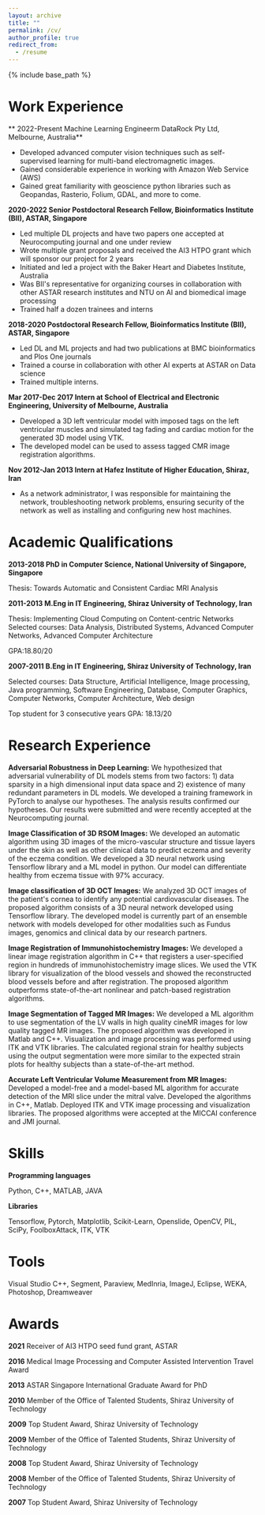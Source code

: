 ```yaml
---
layout: archive
title: ""
permalink: /cv/
author_profile: true
redirect_from:
  - /resume
---
```


{% include base_path %}

Work Experience
======
** 2022-Present Machine Learning Engineerm DataRock Pty Ltd, Melbourne, Australia**
* Developed advanced computer vision techniques such as self-supervised learning for multi-band electromagnetic images.
* Gained considerable experience in working with Amazon Web Service (AWS)
* Gained great familiarity with geoscience python libraries such as Geopandas, Rasterio, Folium, GDAL, and more to come. 

**2020-2022	Senior Postdoctoral Research Fellow, Bioinformatics Institute (BII), ASTAR, Singapore**
* Led multiple DL projects and have two papers one accepted at Neurocomputing journal and one under review
* Wrote multiple grant proposals and received the AI3 HTPO grant which will sponsor our project for 2 years
* Initiated and led a project with the Baker Heart and Diabetes Institute, Australia
* Was BII's representative for organizing courses in collaboration with other ASTAR research institutes and NTU on AI and biomedical image processing
* Trained half a dozen trainees and interns

**2018-2020 Postdoctoral Research Fellow, Bioinformatics Institute (BII), ASTAR, Singapore**
* Led DL and ML projects and had two publications at BMC bioinformatics and Plos One journals
* Trained a course in collaboration with other AI experts at ASTAR on Data science
* Trained multiple interns.

**Mar 2017-Dec 2017 Intern at School of Electrical and Electronic Engineering, University of Melbourne, Australia**
* Developed a 3D left ventricular model with imposed tags on the left ventricular muscles and simulated tag fading and cardiac motion for the generated 3D model using VTK.
* The developed model can be used to assess tagged CMR image registration algorithms.

**Nov 2012-Jan 2013 Intern at Hafez Institute of Higher Education, Shiraz, Iran**
* As a network administrator, I was responsible for maintaining the network, troubleshooting network problems, ensuring security of the network as well as installing and configuring new host machines.
 
Academic Qualifications
======
**2013-2018 PhD in Computer Science, National University of Singapore, Singapore**

Thesis: Towards Automatic and Consistent Cardiac MRI Analysis

**2011-2013 M.Eng in IT Engineering, Shiraz University of Technology, Iran**

Thesis: Implementing Cloud Computing on Content-centric Networks
Selected courses: Data Analysis, Distributed Systems, Advanced Computer Networks, Advanced Computer Architecture

GPA:18.80/20
 
**2007-2011 B.Eng in IT Engineering, Shiraz University of Technology, Iran**

Selected courses: Data Structure, Artificial Intelligence, Image processing, Java programming, Software Engineering, Database, Computer Graphics, Computer Networks, Computer Architecture, Web design

Top student for 3 consecutive years
GPA: 18.13/20

Research Experience
======
**Adversarial Robustness in Deep Learning:**
We hypothesized that adversarial vulnerability of DL models stems from two factors: 1) data sparsity in a high dimensional input data space and 2) existence of many redundant parameters in DL models. We developed a training framework in PyTorch to analyse our hypotheses. The analysis results confirmed our hypotheses. Our results were submitted and were recently accepted at the Neurocomputing journal.

**Image Classification of 3D RSOM Images:**
We developed an automatic algorithm using 3D images of the micro-vascular structure and tissue layers under the skin as well as other clinical data to predict eczema and severity of the eczema condition. We developed a 3D neural network using Tensorflow library and a ML model in python. Our model can differentiate healthy from eczema tissue with 97% accuracy.

**Image classification of 3D OCT Images:**
We analyzed 3D OCT images of the patient\'s cornea to identify any potential cardiovascular diseases. The proposed algorithm consists of a 3D neural network developed using Tensorflow library. The developed model is currently part of an ensemble network with models developed for other modalities such as Fundus images, genomics and clinical data by our research partners.

**Image Registration of Immunohistochemistry Images:**
We developed a linear image registration algorithm in C++ that registers a user-specified region in hundreds of immunohistochemistry image slices. We used the VTK library for visualization of the blood vessels and showed the reconstructed blood vessels before and after registration. The proposed algorithm outperforms state-of-the-art nonlinear and patch-based registration algorithms. 


**Image Segmentation of Tagged MR Images:**
We developed a ML algorithm to use segmentation of the LV walls in high quality cineMR images for low quality tagged MR images. The proposed algorithm was developed in Matlab and C++. Visualization and image processing was performed using ITK and VTK libraries. The calculated regional strain for healthy subjects using the output segmentation were more similar to the expected strain plots for healthy subjects than a state-of-the-art method.

**Accurate Left Ventricular Volume Measurement from MR Images:**
Developed a model-free and a model-based ML algorithm for accurate detection of the MRI slice under the mitral valve. Developed the algorithms in C++, Matlab. Deployed ITK and VTK image processing and visualization libraries. The proposed algorithms were accepted at the MICCAI conference and JMI journal.  

 
Skills
======
**Programming languages**

Python, C++, MATLAB, JAVA

**Libraries**

Tensorflow, Pytorch, Matplotlib, Scikit-Learn, Openslide, OpenCV, PIL, SciPy, FoolboxAttack, ITK, VTK


Tools
======
Visual Studio C++, Segment, Paraview, MedInria, ImageJ, Eclipse, WEKA, Photoshop, Dreamweaver


Awards
======

**2021** Receiver of AI3 HTPO seed fund grant, ASTAR

**2016** Medical Image Processing and Computer Assisted Intervention Travel Award

**2013** ASTAR Singapore International Graduate Award for PhD

**2010** Member of the Office of Talented Students, Shiraz University of Technology

**2009** Top Student Award, Shiraz University of Technology

**2009** Member of the Office of Talented Students, Shiraz University of Technology

**2008** Top Student Award, Shiraz University of Technology

**2008** Member of the Office of Talented Students, Shiraz University of Technology

**2007** Top Student Award, Shiraz University of Technology 